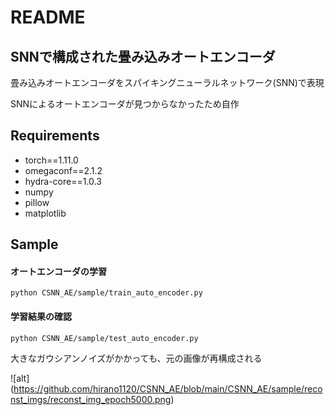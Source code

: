 # README

## SNNで構成された畳み込みオートエンコーダ

畳み込みオートエンコーダをスパイキングニューラルネットワーク(SNN)で表現

SNNによるオートエンコーダが見つからなかったため自作

## Requirements

- torch==1.11.0
- omegaconf==2.1.2
- hydra-core==1.0.3
- numpy
- pillow
- matplotlib

## Sample

#### オートエンコーダの学習

~~~ 
python CSNN_AE/sample/train_auto_encoder.py
~~~


#### 学習結果の確認

~~~
python CSNN_AE/sample/test_auto_encoder.py
~~~

大きなガウシアンノイズがかかっても、元の画像が再構成される

![alt]
(https://github.com/hirano1120/CSNN_AE/blob/main/CSNN_AE/sample/reconst_imgs/reconst_img_epoch5000.png)
